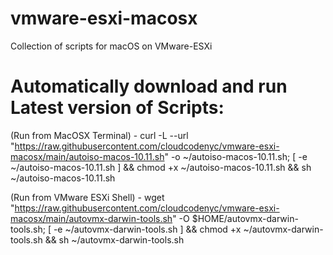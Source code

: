 # vmware-esxi-macosx
 Collection of scripts for macOS on VMware-ESXi 

# Automatically download and run Latest version of Scripts:

(Run from MacOSX Terminal) - curl -L --url "https://raw.githubusercontent.com/cloudcodenyc/vmware-esxi-macosx/main/autoiso-macos-10.11.sh" -o ~/autoiso-macos-10.11.sh;
[ -e ~/autoiso-macos-10.11.sh ] && chmod +x ~/autoiso-macos-10.11.sh && sh ~/autoiso-macos-10.11.sh

(Run from VMware ESXi Shell) - wget "https://raw.githubusercontent.com/cloudcodenyc/vmware-esxi-macosx/main/autovmx-darwin-tools.sh" -O $HOME/autovmx-darwin-tools.sh;
[ -e ~/autovmx-darwin-tools.sh ] && chmod +x ~/autovmx-darwin-tools.sh && sh ~/autovmx-darwin-tools.sh
